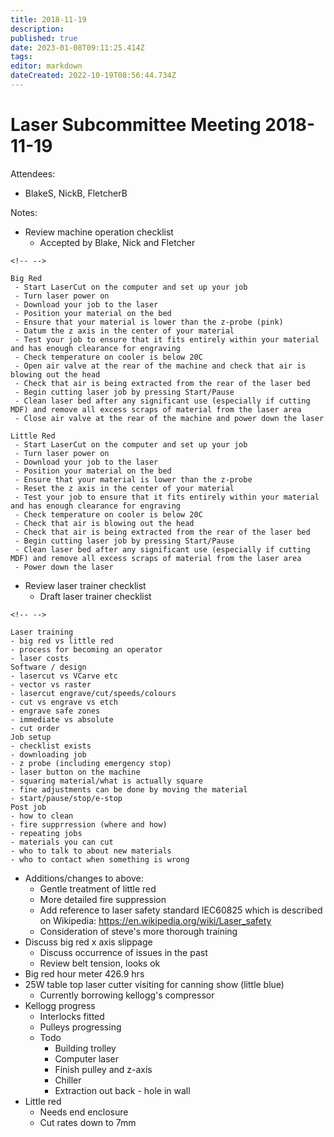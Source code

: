 ```yaml
---
title: 2018-11-19
description: 
published: true
date: 2023-01-08T09:11:25.414Z
tags: 
editor: markdown
dateCreated: 2022-10-19T08:56:44.734Z
---
```


# Laser Subcommittee Meeting 2018-11-19

Attendees:

-   BlakeS, NickB, FletcherB

Notes:

-   Review machine operation checklist
    -   Accepted by Blake, Nick and Fletcher

```{=html}
<!-- -->
```
    Big Red
     - Start LaserCut on the computer and set up your job
     - Turn laser power on
     - Download your job to the laser
     - Position your material on the bed
     - Ensure that your material is lower than the z-probe (pink)
     - Datum the z axis in the center of your material
     - Test your job to ensure that it fits entirely within your material and has enough clearance for engraving
     - Check temperature on cooler is below 20C
     - Open air valve at the rear of the machine and check that air is blowing out the head
     - Check that air is being extracted from the rear of the laser bed
     - Begin cutting laser job by pressing Start/Pause
     - Clean laser bed after any significant use (especially if cutting MDF) and remove all excess scraps of material from the laser area
     - Close air valve at the rear of the machine and power down the laser

    Little Red
     - Start LaserCut on the computer and set up your job
     - Turn laser power on
     - Download your job to the laser
     - Position your material on the bed
     - Ensure that your material is lower than the z-probe
     - Reset the z axis in the center of your material
     - Test your job to ensure that it fits entirely within your material and has enough clearance for engraving
     - Check temperature on cooler is below 20C
     - Check that air is blowing out the head
     - Check that air is being extracted from the rear of the laser bed
     - Begin cutting laser job by pressing Start/Pause
     - Clean laser bed after any significant use (especially if cutting MDF) and remove all excess scraps of material from the laser area
     - Power down the laser

-   Review laser trainer checklist
    -   Draft laser trainer checklist

```{=html}
<!-- -->
```
    Laser training
    - big red vs little red
    - process for becoming an operator
    - laser costs
    Software / design
    - lasercut vs VCarve etc
    - vector vs raster
    - lasercut engrave/cut/speeds/colours
    - cut vs engrave vs etch
    - engrave safe zones
    - immediate vs absolute
    - cut order
    Job setup
    - checklist exists
    - downloading job
    - z probe (including emergency stop)
    - laser button on the machine
    - squaring material/what is actually square
    - fine adjustments can be done by moving the material
    - start/pause/stop/e-stop
    Post job
    - how to clean
    - fire supprression (where and how)
    - repeating jobs
    - materials you can cut
    - who to talk to about new materials
    - who to contact when something is wrong

-   Additions/changes to above:
    -   Gentle treatment of little red
    -   More detailed fire suppression
    -   Add reference to laser safety standard IEC60825 which is described on Wikipedia: <https://en.wikipedia.org/wiki/Laser_safety>
    -   Consideration of steve's more thorough training
-   Discuss big red x axis slippage
    -   Discuss occurrence of issues in the past
    -   Review belt tension, looks ok
-   Big red hour meter 426.9 hrs
-   25W table top laser cutter visiting for canning show (little blue)
    -   Currently borrowing kellogg's compressor
-   Kellogg progress
    -   Interlocks fitted
    -   Pulleys progressing
    -   Todo
        -   Building trolley
        -   Computer laser
        -   Finish pulley and z-axis
        -   Chiller
        -   Extraction out back - hole in wall
-   Little red
    -   Needs end enclosure
    -   Cut rates down to 7mm

